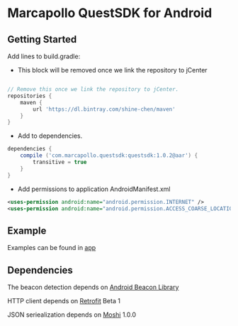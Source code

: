 # Marcapollo QuestSDK for Android #



##  Getting Started ##

Add lines to build.gradle:

- This block will be removed once we link the repository to jCenter
```gradle

// Remove this once we link the repository to jCenter.
repositories {
    maven {
        url 'https://dl.bintray.com/shine-chen/maven'
    }
}
```

- Add to dependencies.
```gradle
dependencies {
	compile ('com.marcapollo.questsdk:questsdk:1.0.2@aar') {
		transitive = true
	}
}
```

- Add permissions to application AndroidManifest.xml
```xml
<uses-permission android:name="android.permission.INTERNET" />
<uses-permission android:name="android.permission.ACCESS_COARSE_LOCATION"/>
```

## Example ##
Examples can be found in [app](app)

## Dependencies ##

The beacon detection depends on [Android Beacon Library](http://altbeacon.github.io/android-beacon-library/index.html)

HTTP client depends on [Retrofit](http://square.github.io/retrofit/) Beta 1

JSON seriealization depends on [Moshi](https://github.com/square/moshi) 1.0.0
